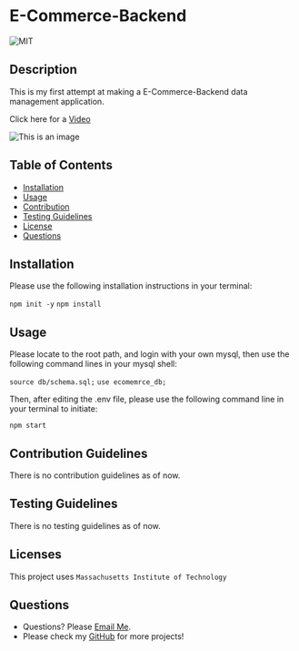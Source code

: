 # E-Commerce-Backend

  ![MIT](https://img.shields.io/badge/license-MIT-green)

## Description
This is my first attempt at making a E-Commerce-Backend data management application.

Click here for a [Video](https://www.loom.com/share/bc55d46be6984d1e9b1e4078fd113355)

![This is an image](SS.png)

## Table of Contents
- [Installation](#installation)
- [Usage](#usage)
- [Contribution](#contributing)
- [Testing Guidelines](#testing)
- [License](#licenses)
- [Questions](#questions)


## Installation <a name="installation"></a>

Please use the following installation instructions in your terminal:

```npm init -y```
```npm install```



## Usage <a name="usage"></a>

Please locate to the root path, and login with your own mysql, then use the following command lines in your mysql shell:

```source db/schema.sql;```
```use ecomemrce_db;```

Then, after editing the .env file, please use the following command line in your terminal to initiate:

```npm start```


## Contribution Guidelines <a name="contributing"></a>

There is no contribution guidelines as of now. 



## Testing Guidelines <a name="testing"></a>

There is no testing guidelines as of now. 



## Licenses <a name="licenses"></a>

This project uses  ```Massachusetts Institute of Technology```



## Questions <a name="questions"></a>

- Questions? Please [Email Me](mailto:tony.bs.0303@gmail.com).
- Please check my [GitHub](https://github.com/tonybs03) for more projects!
